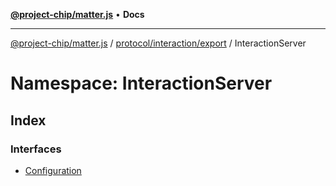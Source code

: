 [**@project-chip/matter.js**](../../../../../README.md) • **Docs**

***

[@project-chip/matter.js](../../../../../modules.md) / [protocol/interaction/export](../../README.md) / InteractionServer

# Namespace: InteractionServer

## Index

### Interfaces

- [Configuration](interfaces/Configuration.md)
